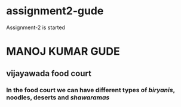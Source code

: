 # assignment2-gude
Assignment-2 is started
# MANOJ KUMAR GUDE
## vijayawada food court
### In the food court we can have different types of *biryanis*, noodles, deserts and *shawaramas*